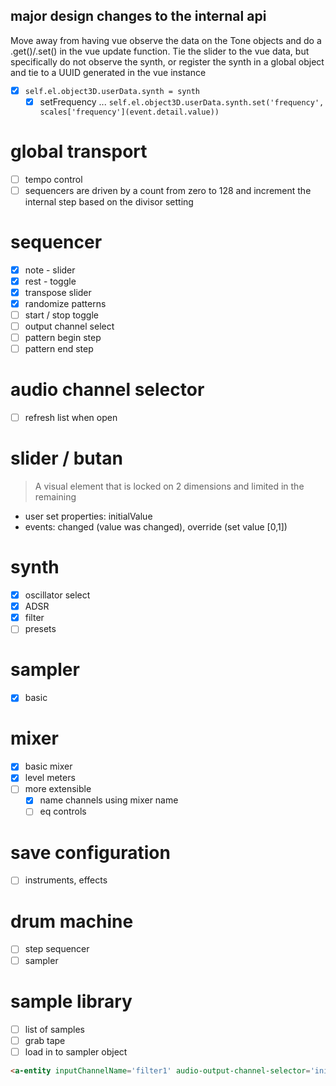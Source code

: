 ## major design changes to the internal api
Move away from having vue observe the data on the Tone objects and do a .get()/.set() in the vue update function.  Tie the slider to the vue data, but specifically do not observe the synth, or register the synth in a global object and tie to a UUID generated in the vue instance

* [x] `self.el.object3D.userData.synth = synth`
  * [x] setFrequency ... `self.el.object3D.userData.synth.set('frequency', scales['frequency'](event.detail.value))`

# global transport
* [ ] tempo control
* [ ] sequencers are driven by a count from zero to 128 and increment the internal step based on the divisor setting

# sequencer

* [x] note - slider
* [x] rest - toggle
* [x] transpose slider
* [x] randomize patterns
* [ ] start / stop toggle
* [ ] output channel select
* [ ] pattern begin step
* [ ] pattern end step

# audio channel selector
* [ ] refresh list when open

# slider / butan
> A visual element that is locked on 2 dimensions and limited in the remaining

* user set properties: initialValue
* events: changed (value was changed), override (set value [0,1])

# synth
* [x] oscillator select
* [x] ADSR
* [x] filter
* [ ] presets

# sampler
* [x] basic

# mixer
* [x] basic mixer
* [x] level meters
* [ ] more extensible
  * [x] name channels using mixer name
  * [ ] eq controls

# save configuration
* [ ] instruments, effects

# drum machine
* [ ] step sequencer
* [ ] sampler

# sample library
* [ ] list of samples
* [ ] grab tape
* [ ] load in to sampler object

```html
<a-entity inputChannelName='filter1' audio-output-channel-selector='initialValue: auto;'></a-entity>
```
